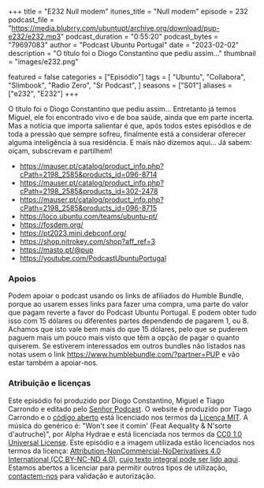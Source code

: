 +++
title = "E232 Null modem"
itunes_title = "Null modem"
episode = 232
podcast_file = "https://media.blubrry.com/ubuntupt/archive.org/download/pup-e232/e232.mp3"
podcast_duration = "0:55:20"
podcast_bytes = "79697083"
author = "Podcast Ubuntu Portugal"
date = "2023-02-02"
description = "O título foi o Diogo Constantino que pediu assim..."
thumbnail = "images/e232.png"

featured = false
categories = ["Episódio"]
tags = [
  "Ubuntu",
  "Collabora",
  "Slimbook",
  "Radio Zero",
  "Sr Podcast",
]
seasons = ["S01"]
aliases = ["e232", "E232"]
+++

O título foi o Diogo Constantino que pediu assim... Entretanto já temos Miguel, ele foi encontrado vivo e de boa saúde, ainda que em parte incerta. Mas a notícia que importa salientar é que, após todos estes episódios e de toda a pressão que sempre sofreu, finalmente está a considerar oferecer alguma inteligência à sua residência. E mais não dizemos aqui...
Já sabem: oiçam, subscrevam e partilhem!

* https://mauser.pt/catalog/product_info.php?cPath=2198_2585&products_id=096-8714
* https://mauser.pt/catalog/product_info.php?cPath=2198_2585&products_id=302-2478
* https://mauser.pt/catalog/product_info.php?cPath=2198_2585&products_id=096-8715
* https://loco.ubuntu.com/teams/ubuntu-pt/
* https://fosdem.org/
* https://pt2023.mini.debconf.org/
* https://shop.nitrokey.com/shop?aff_ref=3
* https://masto.pt/@pup
* https://youtube.com/PodcastUbuntuPortugal


### Apoios
Podem apoiar o podcast usando os links de afiliados do Humble Bundle, porque ao usarem esses links para fazer uma compra, uma parte do valor que pagam reverte a favor do Podcast Ubuntu Portugal.
E podem obter tudo isso com 15 dólares ou diferentes partes dependendo de pagarem 1, ou 8.
Achamos que isto vale bem mais do que 15 dólares, pelo que se puderem paguem mais um pouco mais visto que têm a opção de pagar o quanto quiserem.
Se estiverem interessados em outros bundles não listados nas notas usem o link https://www.humblebundle.com/?partner=PUP e vão estar também a apoiar-nos.

### Atribuição e licenças
Este episódio foi produzido por Diogo Constantino, Miguel e Tiago Carrondo e editado pelo [Senhor Podcast](https://senhorpodcast.pt/).
O website é produzido por Tiago Carrondo e o [código aberto](https://gitlab.com/podcastubuntuportugal/website) está licenciado nos termos da [Licença MIT](https://gitlab.com/podcastubuntuportugal/website/main/LICENSE).
A música do genérico é: "Won't see it comin' (Feat Aequality & N'sorte d'autruche)", por Alpha Hydrae e está licenciada nos termos da [CC0 1.0 Universal License](https://creativecommons.org/publicdomain/zero/1.0/).
Este episódio e a imagem utilizada estão licenciados nos termos da licença: [Attribution-NonCommercial-NoDerivatives 4.0 International (CC BY-NC-ND 4.0)](https://creativecommons.org/licenses/by-nc-nd/4.0/), [cujo texto integral pode ser lido aqui](https://creativecommons.org/licenses/by-nc-nd/4.0/legalcode). Estamos abertos a licenciar para permitir outros tipos de utilização, [contactem-nos](https://podcastubuntuportugal.org/contactos) para validação e autorização.

